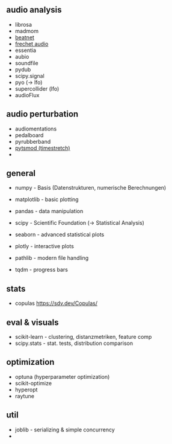 ## audio analysis
- librosa
- madmom 
- [beatnet](https://github.com/mjhydri/BeatNet)
- [frechet audio](https://github.com/microsoft/fadtk)
- essentia
- aubio
- soundfile
- pydub
- scipy.signal
- pyo (-> lfo)
- supercollider (lfo)
- audioFlux

## audio perturbation
- audiomentations
- pedalboard
- pyrubberband
- [pytsmod (timestretch)](https://github.com/KAIST-MACLab/PyTSMod)
- 
## general
- numpy - Basis (Datenstrukturen, numerische Berechnungen)
- matplotlib - basic plotting
- pandas - data manipulation

- scipy - Scientific Foundation (-> Statistical Analysis)
- seaborn - advanced statistical plots
- plotly - interactive plots
- pathlib - modern file handling
- tqdm - progress bars

## stats
- copulas https://sdv.dev/Copulas/

## eval & visuals
- scikit-learn - clustering, distanzmetriken, feature comp
- scipy.stats - stat. tests, distribution comparison
## optimization
- optuna (hyperparameter optimization)
- scikit-optimize
- hyperopt
- raytune

## util
- joblib - serializing & simple concurrency
- 